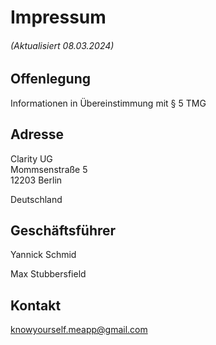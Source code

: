 # Impressum


###### (Aktualisiert 08.03.2024)


## Offenlegung

Informationen in Übereinstimmung mit § 5 TMG


## Adresse

Clarity UG \
Mommsenstraße 5 \
12203 Berlin

Deutschland


## Geschäftsführer

Yannick Schmid

Max Stubbersfield


## Kontakt

knowyourself.meapp@gmail.com

